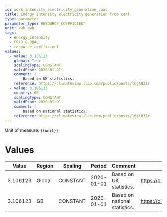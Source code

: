 ```yaml
---
id: work_intensity_electricity_generation_coal
title: Energy intensity electricity generation from coal
type: parameter
parameter_type: RESOURCE_COEFFICIENT
unit: kwh_kwh
tags:
  - energy_intensity
  - PRIO_GLOBAL
  - resource_coefficient
values:
  - value: 3.106123
    global: True
    scalingType: CONSTANT
    validFrom: 2020-01-01
    comment: |
        Based on UK statistics.
    reference: https://climateview.slab.com/public/posts/l6jt831r
  - value: 3.106123
    country: GB
    scalingType: CONSTANT
    validFrom: 2020-01-01
    comment: |
        Based on national statistics.
    reference: https://climateview.slab.com/public/posts/l6jt831r
---
```



Unit of measure: `{{unit}}`


# Values


| Value | Region | Scaling | Period | Comment | Reference |
|-------|--------|---------|--------|---------|-----------|
| 3.106123 | Global | CONSTANT | 2020-01-01 | Based on UK statistics. | https://climateview.slab.com/public/posts/l6jt831r |
| 3.106123 | GB | CONSTANT | 2020-01-01 | Based on national statistics. | https://climateview.slab.com/public/posts/l6jt831r |


